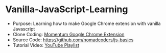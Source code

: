# Vanilla-JavaScript-Learning

* Purpose: Learning how to make Google Chrome extension with vanilla Javascript
* Clone Coding: [Momentum Google Chrome Extension](https://momentumdash.com/)
* Source Code: https://github.com/nomadcoders/js-basics
* Tutorial Video: [YouTube Playlist](https://www.youtube.com/playlist?list=PL7jH19IHhOLM8YwJMTa3UkXZN-LldYnyK)